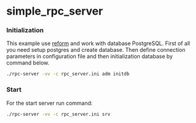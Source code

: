 # simple_rpc_server

### Initialization

This example use [reform](https://github.com/go-reform/reform) and work with database PostgreSQL.
First of all you need setup postgres and create database.
Then define connection parameters in configuration file and then initialization database by command below.
```sh
./rpc-server -vv -c rpc_server.ini adm initdb
```
### Start

For the start server run command:
```sh
./rpc-server -vv -c rpc_server.ini srv
```
